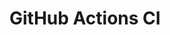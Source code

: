 # GitHub Actions CI










































































































































































































































































































































































































































































































































































































































































































































































































































































































































































































































































































































































































































































































































































































































































































































































































































































































































































































































































































































































































































































































































































































































































































































































































































































































































































































































































































































































































































































































































































































































































































































































































































































































































































































































